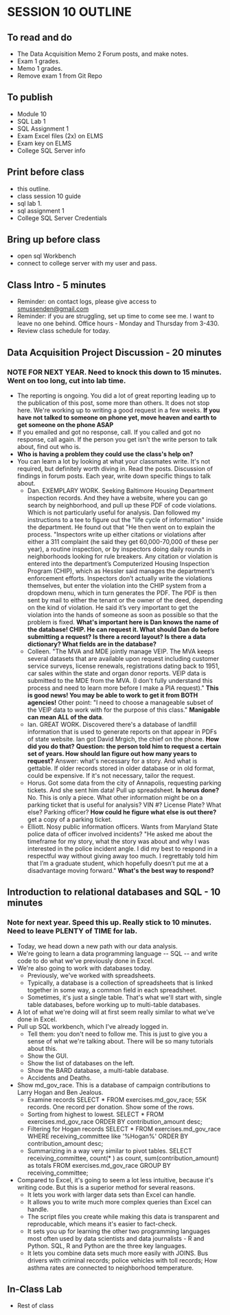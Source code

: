 # SESSION 10 OUTLINE

## To read and do
* The Data Acquisition Memo 2 Forum posts, and make notes.
* Exam 1 grades.
* Memo 1 grades.
* Remove exam 1 from Git Repo   

## To publish
* Module 10
* SQL Lab 1
* SQL Assignment 1
* Exam Excel files (2x) on ELMS
* Exam key on ELMS
* College SQL Server info

## Print before class
* this outline.
* class session 10 guide
* sql lab 1.
* sql assignment 1
* College SQL Server Credentials

## Bring up before class
* open sql Workbench
* connect to college server with my user and pass.

## Class Intro - 5 minutes
* Reminder: on contact logs, please give access to smussenden@gmail.com
* Reminder: if you are struggling, set up time to come see me.  I want to leave no one behind. Office hours - Monday and Thursday from 3-430.
* Review class schedule for today.

## Data Acquisition Project Discussion - 20 minutes
### NOTE FOR NEXT YEAR. Need to knock this down to 15 minutes.  Went on too long, cut into lab time.
* The reporting is ongoing.  You did a lot of great reporting leading up to the publication of this post, some more than others. It does not stop here. We're working up to writing a good request in a few weeks. **If you have not talked to someone on phone yet, move heaven and earth to get someone on the phone ASAP**
* If you emailed and got no response, call. If you called and got no response, call again. If the person you get isn't the write person to talk about, find out who is.
* **Who is having a problem they could use the class's help on?**
* You can learn a lot by looking at what your classmates write. It's not required, but definitely worth diving in. Read the posts. Discussion of findings in forum posts. Each year, write down specific things to talk about.
    * Dan. EXEMPLARY WORK. Seeking Baltimore Housing Department inspection records.  And they have a website, where you can go search by neighborhood, and pull up these PDF of code violations.  Which is not particularly useful for analysis. Dan followed my instructions to a tee to figure out the "life cycle of information" inside the department.  He found out that "He then went on to explain the process. "Inspectors write up either citations or violations after either a 311 complaint (he said they get 60,000-70,000 of these per year), a routine inspection, or by inspectors doing daily rounds in neighborhoods looking for rule breakers. Any citation or violation is entered into the department’s Computerized Housing Inspection Program (CHIP), which as Hessler said manages the department’s enforcement efforts. Inspectors don’t actually write the violations themselves, but enter the violation into the CHIP system from a dropdown menu, which in turn generates the PDF. The PDF is then sent by mail to either the tenant or the owner of the deed, depending on the kind of violation. He said it’s very important to get the violation into the hands of someone as soon as possible so that the problem is fixed. **What's important here is Dan knows the name of the database! CHIP. He can request it. What should Dan do before submitting a request? Is there a record layout? Is there a data dictionary? What fields are in the database?**
    * Colleen. "The MVA and MDE jointly manage VEIP. The MVA keeps several datasets that are available upon request including customer service surveys, license renewals, registrations dating back to 1951, car sales within the state and organ donor reports. VEIP data is submitted to the MDE from the MVA. (I don't fully understand this process and need to learn more before I make a PIA request)." **This is good news! You may be able to work to get it from BOTH agencies!** Other point: "I need to choose a manageable subset of the VEIP data to work with for the purpose of this class." **Manigable can mean ALL of the data**.
    * Ian. GREAT WORK. Discovered there's a database of landfill information that is used to generate reports on that appear in PDFs of state website. Ian got David Mrgich, the chief on the phone. **How did you do that?**  **Question: the person told him to request a certain set of years. How should Ian figure out how many years to request?** Answer: what's necessary for a story.  And what is gettable.  If older records stored in older database or in old format, could be expensive. If it's not necessary, tailor the request.
    * Horus. Got some data from the city of Annapolis, requesting parking tickets. And she sent him data! Pull up spreadsheet.  **Is horus done?**  No.  This is only a piece.  What other information might be on a parking ticket that is useful for analysis? VIN #? License Plate? What else? Parking officer? **How could he figure what else is out there?** get a copy of a parking ticket.
    * Elliott. Nosy public information officers. Wants from Maryland State police data of officer involved incidents? "He asked me about the timeframe for my story, what the story was about and why I was interested in the police incident angle. I did my best to respond in a respectful way without giving away too much. I regrettably told him that I’m a graduate student, which hopefully doesn’t put me at a disadvantage moving forward." **What's the best way to respond?**

## Introduction to relational databases and SQL - 10 minutes
### Note for next year.  Speed this up.  Really stick to 10 minutes.  Need to leave PLENTY of TIME for lab. 
* Today, we head down a new path with our data analysis.
* We're going to learn a data programming language -- SQL -- and write code to do what we've previously done in Excel.
* We're also going to work with databases today.
  * Previously, we've worked with spreadsheets.
  * Typically, a database is a collection of spreadsheets that is linked together in some way, a common field in each spreadsheet.
  * Sometimes, it's just a single table. That's what we'll start with, single table databases, before working up to multi-table databases.   
* A lot of what we're doing will at first seem really similar to what we've done in Excel.
* Pull up SQL workbench, which I've already logged in.
  * Tell them: you don't need to follow me.  This is just to give you a sense of what we're talking about. There will be so many tutorials about this.
  * Show the GUI.  
  * Show the list of databases on the left.
  * Show the BARD database, a multi-table database.
  * Accidents and Deaths.   
* Show md_gov_race. This is a database of campaign contributions to Larry Hogan and Ben Jealous.
  * Examine records SELECT * FROM exercises.md_gov_race; 55K records. One record per donation.  Show some of the rows.
  * Sorting from highest to lowest. SELECT * FROM exercises.md_gov_race ORDER BY contribution_amount desc;
  * Filtering for Hogan records SELECT * FROM exercises.md_gov_race WHERE receiving_committee like '%Hogan%' ORDER BY contribution_amount desc;
  * Summarizing in a way very similar to pivot tables. SELECT receiving_committee, count(* ) as count, sum(contribution_amount) as totals FROM exercises.md_gov_race GROUP BY receiving_committee;
* Compared to Excel, it's going to seem a lot less intuitive, because it's writing code. But this is a superior method for several reasons.   
  * It lets you work with larger data sets than Excel can handle.
  * It allows you to write much more complex queries than Excel can handle.
  * The script files you create while making this data is transparent and reproducable, which means it's easier to fact-check.
  * It sets you up for learning the other two programming languages most often used by data scientists and data journalists - R and Python. SQL, R and Python are the three key languages.
  * It lets you combine data sets much more easily with JOINS. Bus drivers with criminal records; police vehicles with toll records; How asthma rates are connected to neighborhood temperature.

## In-Class Lab
* Rest of class
